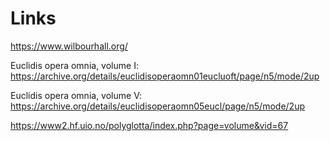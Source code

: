 # Links

https://www.wilbourhall.org/

Euclidis opera omnia, volume I: https://archive.org/details/euclidisoperaomn01eucluoft/page/n5/mode/2up

Euclidis opera omnia, volume V: https://archive.org/details/euclidisoperaomn05eucl/page/n5/mode/2up

https://www2.hf.uio.no/polyglotta/index.php?page=volume&vid=67
